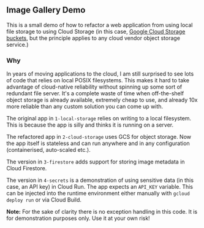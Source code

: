 ## Image Gallery Demo

This is a small demo of how to refactor a web application from using local file storage to using Cloud Storage (in this case, [Google Cloud Storage buckets](https://cloud.google.com/storage), but the principle applies to any cloud vendor object storage service.)

### Why

In years of moving applications to the cloud, I am still surprised to see lots of code that relies on local POSIX filesystems. This makes it hard to take advantage of cloud-native reliability without spinning up some sort of redundant file server. It's a complete waste of time when off-the-shelf object storage is already available, extremely cheap to use, and already 10x more reliable than any custom solution you can come up with.

The original app in `1-local-storage` relies on writing to a local filesystem. This is because the app is silly and thinks it is running on a server.

The refactored app in `2-cloud-storage` uses GCS for object storage. Now the app itself is stateless and can run anywhere and in any configuration (containerised, auto-scaled etc.).

The version in `3-firestore` adds support for storing image metadata in Cloud Firestore.

The version in `4-secrets` is a demonstration of using sensitive data (in this case, an API key) in Cloud Run. The app expects an `API_KEY` variable. This can be injected into the runtime environment either manually with `gcloud deploy run` or via Cloud Build.

**Note:** For the sake of clarity there is no exception handling in this code. It is for demonstration purposes only. Use it at your own risk!